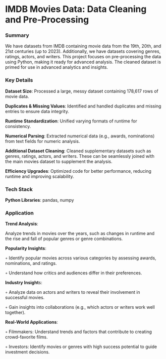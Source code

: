 # IMDB Movies Data: Data Cleaning and Pre-Processing

### Summary

We have datasets from IMDB containing movie data from the 19th, 20th, and 21st centuries (up to 2023). Additionally, we have datasets covering genres, ratings, actors, and writers. This project focuses on pre-processing the data using Python, making it ready for advanced analysis. The cleaned dataset is primed for use in advanced analytics and insights.

### Key Details

**Dataset Size**: Processed a large, messy dataset containing 178,617 rows of movie data.

**Duplicates & Missing Values**: Identified and handled duplicates and missing entries to ensure data integrity.

**Runtime Standardization**: Unified varying formats of runtime for consistency.

**Numerical Parsing**: Extracted numerical data (e.g., awards, nominations) from text fields for numeric analysis.

**Additional Dataset Cleaning**: Cleaned supplementary datasets such as genres, ratings, actors, and writers. These can be seamlessly joined with the main movies dataset to supplement the analysis.

**Efficiency Upgrades**: Optimized code for better performance, reducing runtime and improving scalability.

### Tech Stack

**Python Libraries**: pandas, numpy

### Application

**Trend Analysis**:

Analyze trends in movies over the years, such as changes in runtime and the rise and fall of popular genres or genre combinations.

**Popularity Insights**:

◦ Identify popular movies across various categories by assessing awards, nominations, and ratings.

◦ Understand how critics and audiences differ in their preferences.

**Industry Insight**s:

◦ Analyze data on actors and writers to reveal their involvement in successful movies.

◦ Gain insights into collaborations (e.g., which actors or writers work well together).

**Real-World Applications**:

◦ Filmmakers: Understand trends and factors that contribute to creating crowd-favorite films.

◦ Investors: Identify movies or genres with high success potential to guide investment decisions.
